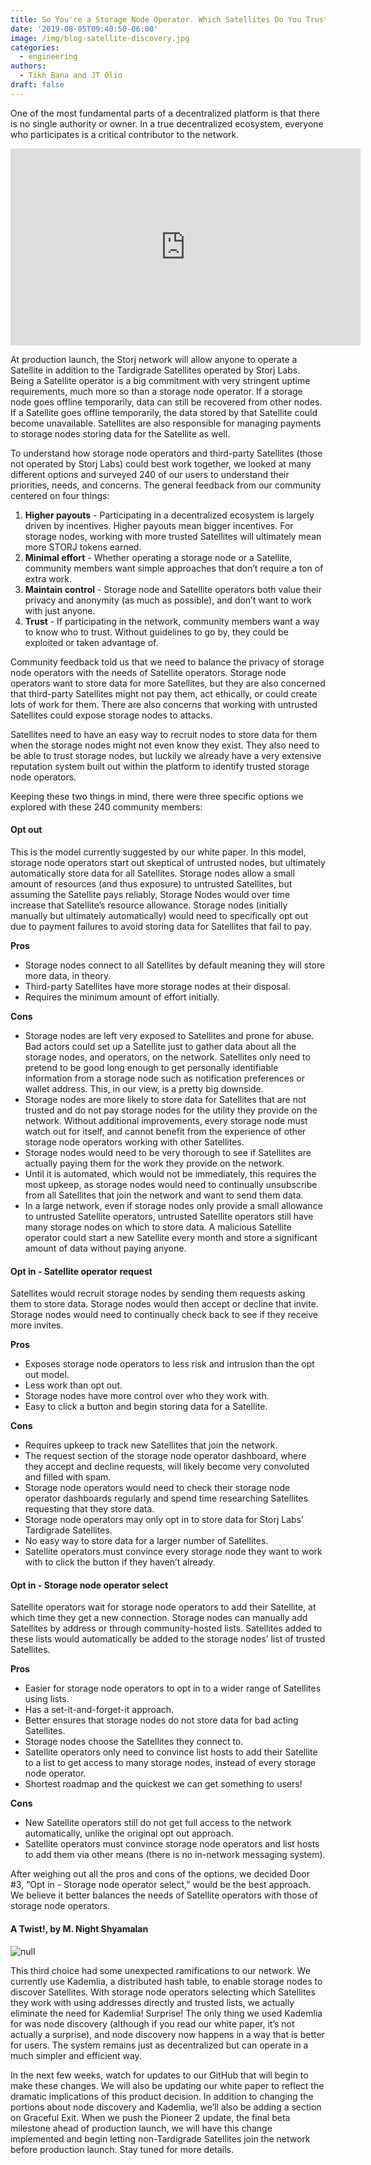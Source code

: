 ```yaml
---
title: So You're a Storage Node Operator. Which Satellites Do You Trust?
date: '2019-08-05T09:40:50-06:00'
image: /img/blog-satellite-discovery.jpg
categories:
  - engineering
authors:
  - Tikh Bana and JT Olio
draft: false
---
```

One of the most fundamental parts of a decentralized platform is that there is no single authority or owner. In a true decentralized ecosystem, everyone who participates is a critical contributor to the network. 

<iframe width="560" height="315" src="https://www.youtube.com/embed/UWEyxnuFB_8" frameborder="0" allow="accelerometer; autoplay; encrypted-media; gyroscope; picture-in-picture" allowfullscreen></iframe>

At production launch, the Storj network will allow anyone to operate a Satellite in addition to the Tardigrade Satellites operated by Storj Labs. Being a Satellite operator is a big commitment with very stringent uptime requirements, much more so than a storage node operator. If a storage node goes offline temporarily, data can still be recovered from other nodes. If a Satellite goes offline temporarily, the data stored by that Satellite could become unavailable. Satellites are also responsible for managing payments to storage nodes storing data for the Satellite as well. 

To understand how storage node operators and third-party Satellites (those not operated by Storj Labs) could best work together, we looked at many different options and surveyed 240 of our users to understand their priorities, needs, and concerns. The general feedback from our community centered on four things: 

1. **Higher payouts** - Participating in a decentralized ecosystem is largely driven by incentives. Higher payouts mean bigger incentives. For storage nodes, working with more trusted Satellites will ultimately mean more STORJ tokens earned.  
2. **Minimal effort** - Whether operating a storage node or a Satellite, community members want simple approaches that don’t require a ton of extra work.  
3. **Maintain control** - Storage node and Satellite operators both value their privacy and anonymity (as much as possible), and don’t want to work with just anyone.  
4. **Trust** - If participating in the network, community members want a way to know who to trust. Without guidelines to go by, they could be exploited or taken advantage of.  

Community feedback told us that we need to balance the privacy of storage node operators with the needs of Satellite operators. Storage node operators want to store data for more Satellites, but they are also concerned that third-party Satellites might not pay them, act ethically, or could create lots of work for them. There are also concerns that working with untrusted Satellites could expose storage nodes to attacks. 

Satellites need to have an easy way to recruit nodes to store data for them when the storage nodes might not even know they exist. They also need to be able to trust storage nodes, but luckily we already have a very extensive reputation system built out within the platform to identify trusted storage node operators. 

Keeping these two things in mind, there were three specific options we explored with these 240 community members: 

#### Opt out 

This is the model currently suggested by our white paper. In this model, storage node operators start out skeptical of untrusted nodes, but ultimately automatically store data for all Satellites. Storage nodes allow a small amount of resources (and thus exposure) to untrusted Satellites, but assuming the Satellite pays reliably, Storage Nodes would over time increase that Satellite’s resource allowance. Storage nodes (initially manually but ultimately automatically) would need to specifically opt out due to payment failures to avoid storing data for Satellites that fail to pay.

**Pros**

* Storage nodes connect to all Satellites by default meaning they will store more data, in theory.  
* Third-party Satellites have more storage nodes at their disposal. 
* Requires the minimum amount of effort initially.  

**Cons**

* Storage nodes are left very exposed to Satellites and prone for abuse. Bad actors could set up a Satellite just to gather data about all the storage nodes, and operators, on the network. Satellites only need to pretend to be good long enough to get personally identifiable information from a storage node such as notification preferences or wallet address. This, in our view, is a pretty big downside. 
* Storage nodes are more likely to store data for Satellites that are not trusted and do not pay storage nodes for the utility they provide on the network. Without additional improvements, every storage node must watch out for itself, and cannot benefit from the experience of other storage node operators working with other Satellites. 
* Storage nodes would need to be very thorough to see if Satellites are actually paying them for the work they provide on the network.  
* Until it is automated, which would not be immediately, this requires the most upkeep, as storage nodes would need to continually unsubscribe from all Satellites that join the network and want to send them data.  
* In a large network, even if storage nodes only provide a small allowance to untrusted Satellite operators, untrusted Satellite operators still have many storage nodes on which to store data. A malicious Satellite operator could start a new Satellite every month and store a significant amount of data without paying anyone. 

#### Opt in - Satellite operator request 

Satellites would recruit storage nodes by sending them requests asking them to store data. Storage nodes would then accept or decline that invite. Storage nodes would need to continually check back to see if they receive more invites. 

**Pros**

* Exposes storage node operators to less risk and intrusion than the opt out model.  
* Less work than opt out.  
* Storage nodes have more control over who they work with. 
* Easy to click a button and begin storing data for a Satellite. 

**Cons**

* Requires upkeep to track new Satellites that join the network.  
* The request section of the storage node operator dashboard, where they accept and decline requests, will likely become very convoluted and filled with spam. 
* Storage node operators would need to check their storage node operator dashboards regularly and spend time researching Satellites requesting that they store data.  
* Storage node operators may only opt in to store data for Storj Labs’ Tardigrade Satellites.   
* No easy way to store data for a larger number of Satellites.  
* Satellite operators must convince every storage node they want to work with to click the button if they haven’t already.  

#### Opt in - Storage node operator select

Satellite operators wait for storage node operators to add their Satellite, at which time they get a new connection. Storage nodes can manually add Satellites by address or through community-hosted lists. Satellites added to these lists would automatically be added to the storage nodes’ list of trusted Satellites. 

**Pros**

* Easier for storage node operators to opt in to a wider range of Satellites using lists. 
* Has a set-it-and-forget-it approach.   
* Better ensures that storage nodes do not store data for bad acting Satellites.  
* Storage nodes choose the Satellites they connect to.  
* Satellite operators only need to convince list hosts to add their Satellite to a list to get access to many storage nodes, instead of every storage node operator. 
* Shortest roadmap and the quickest we can get something to users! 

**Cons**

* New Satellite operators still do not get full access to the network automatically, unlike the original opt out approach. 
* Satellite operators must convince storage node operators and list hosts to add them via other means (there is no in-network messaging system). 

After weighing out all the pros and cons of the options, we decided Door #3, “Opt in - Storage node operator select,” would be the best approach. We believe it better balances the needs of Satellite operators with those of storage node operators.

#### A Twist!, by M. Night Shyamalan

![null](/img/hewasdeadallalong.png)

This third choice had some unexpected ramifications to our network. We currently use Kademlia, a distributed hash table, to enable storage nodes to discover Satellites. With storage node operators selecting which Satellites they work with using addresses directly and trusted lists, we actually eliminate the need for Kademlia! Surprise! The only thing we used Kademlia for was node discovery (although if you read our white paper, it’s not actually a surprise), and node discovery now happens in a way that is better for users. The system remains just as decentralized but can operate in a much simpler and efficient way. 

In the next few weeks, watch for updates to our GitHub that will begin to make these changes. We will also be updating our white paper to reflect the dramatic implications of this product decision. In addition to changing the portions about node discovery and Kademlia, we’ll also be adding a section on Graceful Exit. When we push the Pioneer 2 update, the final beta milestone ahead of production launch, we will have this change implemented and begin letting non-Tardigrade Satellites join the network before production launch. Stay tuned for more details.
